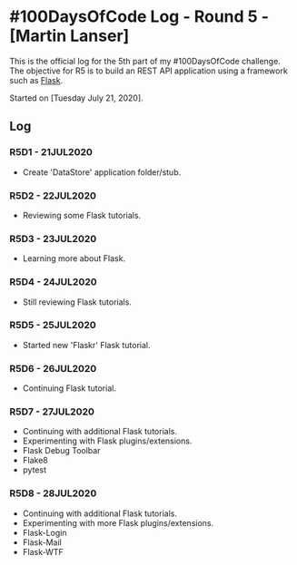# #100DaysOfCode Log - Round 5 - [Martin Lanser]

This is the official log for the 5th part of my #100DaysOfCode challenge. The objective for R5 is to build an REST API application using a framework such as [Flask](https://flask.palletsprojects.com/en/1.1.x/).

Started on [Tuesday July 21, 2020].

## Log

### R5D1 - 21JUL2020
* Create 'DataStore' application folder/stub.

### R5D2 - 22JUL2020
* Reviewing some Flask tutorials.

### R5D3 - 23JUL2020
* Learning more about Flask.

### R5D4 - 24JUL2020
* Still reviewing Flask tutorials.

### R5D5 - 25JUL2020
* Started new 'Flaskr' Flask tutorial.

### R5D6 - 26JUL2020
* Continuing Flask tutorial.

### R5D7 - 27JUL2020
* Continuing with additional Flask tutorials.
* Experimenting with Flask plugins/extensions.
* Flask Debug Toolbar
* Flake8
* pytest

### R5D8 - 28JUL2020
* Continuing with additional Flask tutorials.
* Experimenting with more Flask plugins/extensions.
* Flask-Login
* Flask-Mail
* Flask-WTF
